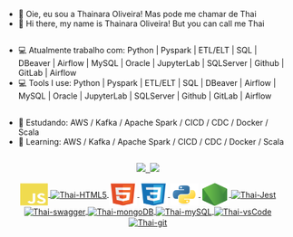  - 👋 Oie, eu sou a Thainara Oliveira! Mas pode me chamar de Thai 
 - 👋 Hi there, my name is Thainara Oliveira! But you can call me Thai
##
 -  💻 Atualmente trabalho com: Python | Pyspark | ETL/ELT | SQL | DBeaver | Airflow | MySQL | Oracle | JupyterLab | SQLServer | Github | GitLab | Airflow
 -  💻 Tools I use: Python | Pyspark | ETL/ELT | SQL | DBeaver | Airflow | MySQL | Oracle | JupyterLab | SQLServer | Github | GitLab | Airflow
##
 - 🌱 Estudando: AWS / Kafka / Apache Spark / CICD / CDC / Docker / Scala
 - 🌱 Learning: AWS / Kafka / Apache Spark / CICD / CDC / Docker / Scala
##

<div align="center">
  <a href="https://github.com/thaisdo">
  <img  height ="150em" src="https://github-readme-stats-5s81.vercel.app/api?username=thaisdo&theme=gotham&show_icons=true">
  <img>
  <img  height ="150em" src="https://github-readme-stats-5s81.vercel.app/api/top-langs/?username=thaisdo&layout=compact&langs_count=168&theme=gotham">
</div>

<div style="display: inline_block" align="center"><br>
  <img align="center" alt="Thai-Js" height="40" width="50" src="https://raw.githubusercontent.com/devicons/devicon/master/icons/javascript/javascript-plain.svg">
   <img align="center" alt="Thai-HTML5" height="40" width="50" src="https://www.vectorlogo.zone/logos/apache_spark/apache_spark-ar21.svg">

  <img align="center" alt="Thai-HTML5" height="40" width="50" src="https://raw.githubusercontent.com/devicons/devicon/master/icons/html5/html5-original.svg">
  <img align="center" alt="Thai-Css3" height="40" width="50" src="https://raw.githubusercontent.com/devicons/devicon/master/icons/css3/css3-original.svg">
  <img align="center" alt="Thai-Python" height="40" width="50" src="https://raw.githubusercontent.com/devicons/devicon/master/icons/python/python-original.svg">
  <img align="center" alt="Thai-NodeJs" height="40" width="50" src="https://raw.githubusercontent.com/devicons/devicon/master/icons/nodejs/nodejs-original.svg">
  <img align="center" alt="Thai-Jest" height="40" width="50" src="https://cdn.jsdelivr.net/gh/devicons/devicon/icons/jest/jest-plain.svg">
  <img align="center" alt="Thai-swagger" height="40" width="50" src="https://cdn.svgporn.com/logos/swagger.svg">
  <img align="center" alt="Thai-mongoDB" height="40" width="50" src="https://cdn.jsdelivr.net/gh/devicons/devicon/icons/mongodb/mongodb-original.svg">
  <img align="center" alt="Thai-mySQL" height="40" width="50" src="https://cdn.jsdelivr.net/gh/devicons/devicon/icons/mysql/mysql-original.svg">
  <img align="center" alt="Thai-vsCode" height="40" width="50" src="https://cdn.jsdelivr.net/gh/devicons/devicon/icons/vscode/vscode-original.svg">
  <img align="center" alt="Thai-git" height="40" width="50" src="https://cdn.jsdelivr.net/gh/devicons/devicon/icons/git/git-original.svg">
</div>

